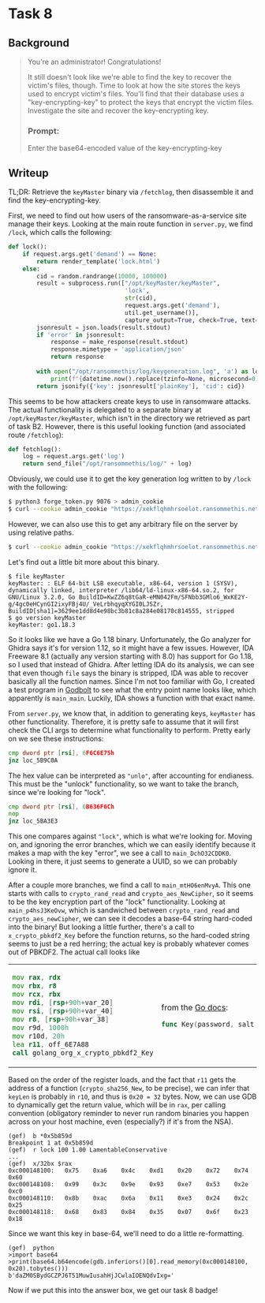 # Task 8

## Background
> You're an administrator! Congratulations!
>
> It still doesn't look like we're able to find the key to recover the victim's files, though. Time to look at how the site stores the keys used to encrypt victim's files. You'll find that their database uses a "key-encrypting-key" to protect the keys that encrypt the victim files. Investigate the site and recover the key-encrypting key.
>
> ### Prompt:
> Enter the base64-encoded value of the key-encrypting-key

## Writeup
TL;DR: Retrieve the `keyMaster` binary via `/fetchlog`, then disassemble it and find the key-encrypting-key.

First, we need to find out how users of the ransomware-as-a-service site manage their keys. Looking at the main route function in `server.py`, we find `/lock`, which calls the following:
```python
def lock():
	if request.args.get('demand') == None:
		return render_template('lock.html')
	else:
		cid = random.randrange(10000, 100000)
		result = subprocess.run(["/opt/keyMaster/keyMaster", 
								 'lock',
								 str(cid),
								 request.args.get('demand'),
								 util.get_username()],
								 capture_output=True, check=True, text=True, cwd="/opt/keyMaster/")
		jsonresult = json.loads(result.stdout)
		if 'error' in jsonresult:
			response = make_response(result.stdout)
			response.mimetype = 'application/json'
			return response
		
		with open("/opt/ransommethis/log/keygeneration.log", 'a') as logfile:
			print(f"{datetime.now().replace(tzinfo=None, microsecond=0).isoformat()}\t{util.get_username()}\t{cid}\t{request.args.get('demand')}", file=logfile)
		return jsonify({'key': jsonresult['plainKey'], 'cid': cid})
```

This seems to be how attackers create keys to use in ransomware attacks. The actual functionality is delegated to a separate binary at `/opt/keyMaster/keyMaster`, which isn't in the directory we retrieved as part of task B2. However, there is this useful looking function (and associated route `/fetchlog`):
```python
def fetchlog():
	log = request.args.get('log')
	return send_file("/opt/ransommethis/log/" + log)
```

Obviously, we could use it to get the key generation log written to by `/lock` with the following:
```bash
$ python3 forge_token.py 9076 > admin_cookie
$ curl --cookie admin_cookie "https://xekflqhmhrsoelot.ransommethis.net/jphzwhdbesknahns/fetchlog?log=keygeneration.log" > keygeneration.log
```

However, we can also use this to get any arbitrary file on the server by using relative paths.
```bash
$ curl --cookie admin_cookie "https://xekflqhmhrsoelot.ransommethis.net/jphzwhdbesknahns/fetchlog?log=../../keyMaster/keyMaster" > keyMaster
```

Let's find out a little bit more about this binary.
```
$ file keyMaster
keyMaster: : ELF 64-bit LSB executable, x86-64, version 1 (SYSV), dynamically linked, interpreter /lib64/ld-linux-x86-64.so.2, for GNU/Linux 3.2.0, Go BuildID=KwZZ6q8tGaR-eMN042Fm/SFNbb3GMlo6_WxKE2Y-g/4gc0eHCynGI2ixyFBj4U/_VeLrbhqyqXYGI0LJSZr, BuildID[sha1]=3629ee1dd8d4e98bc3b81c8a284e08170c814555, stripped
$ go version keyMaster
keyMaster: go1.18.3
```

So it looks like we have a Go 1.18 binary. Unfortunately, the Go analyzer for Ghidra says it's for version 1.12, so it might have a few issues. However, IDA Freeware 8.1 (actually any version starting with 8.0) has support for Go 1.18, so I used that instead of Ghidra. After letting IDA do its analysis, we can see that even though `file` says the binary is stripped, IDA was able to recover basically all the function names. Since I'm not too familiar with Go, I created a test program in [Godbolt](https://godbolt.org/) to see what the entry point name looks like, which apparently is `main_main`. Luckily, IDA shows a function with that exact name.

From `server.py`, we know that, in addition to generating keys, `keyMaster` has other functionality. Therefore, it is pretty safe to assume that it will first check the CLI args to determine what functionality to perform. Pretty early on we see these instructions:
```asm
cmp dword ptr [rsi], 6F6C6E75h
jnz loc_5B9C0A
```
The hex value can be interpreted as `"unlo"`, after accounting for endianess. This must be the "unlock" functionality, so we want to take the branch, since we're looking for "lock".
```asm
cmp dword ptr [rsi], 6B636F6Ch
nop
jnz loc_5BA3E3
```
This one compares against `"lock"`, which is what we're looking for. Moving on, and ignoring the error branches, which we can easily identify because it makes a map with the key "error", we see a call to `main_DchO32CDDK0`. Looking in there, it just seems to generate a UUID, so we can probably ignore it.

After a couple more branches, we find a call to `main_mtHO6enMvyA`. This one starts with calls to `crypto_rand_read` and `crypto_aes_NewCipher`, so it seems to be the key encryption part of the "lock" functionality. Looking at `main_p4hsJ3KeOvw`, which is sandwiched between `crypto_rand_read` and `crypto_aes_newCipher`, we can see it decodes a base-64 string hard-coded into the binary! But looking a little further, there's a call to `x_crypto_pbkdf2_Key` before the function returns, so the hard-coded string seems to just be a red herring; the actual key is probably whatever comes out of PBKDF2. The actual call looks like

<table>
<tr>
<td>

```asm
mov rax, rdx
mov rbx, r8
mov rcx, rbx
mov rdi, [rsp+90h+var_20]
mov rsi, [rsp+90h+var_40]
mov r8, [rsp+90h+var_38]
mov r9d, 1000h
mov r10d, 20h
lea r11, off_6E7A88
call golang_org_x_crypto_pbkdf2_Key
```

</td>
<td>

from the [Go docs](https://pkg.go.dev/golang.org/x/crypto/pbkdf2#Key):
```go
func Key(password, salt []byte, iter, keyLen int, h func() hash.Hash) []byte
```

</td>
</tr>
</table>

Based on the order of the register loads, and the fact that `r11` gets the address of a function (`crypto_sha256_New`, to be precise), we can infer that `keyLen` is probably in `r10`, and thus is `0x20 = 32` bytes. Now, we can use GDB to dynamically get the return value, which will be in `rax`, per calling convention (obligatory reminder to never run random binaries you happen across on your host machine, even (especially?) if it's from the NSA).
```
(gef)  b *0x5b859d
Breakpoint 1 at 0x5b859d
(gef)  r lock 100 1.00 LamentableConservative
...
(gef)  x/32bx $rax
0xc000148100:   0x75    0xa6    0x4c    0xd1    0x20    0x72    0x74    0x60
0xc000148108:   0x99    0x3c    0x9e    0x93    0xe7    0x53    0x2e    0xc0
0xc000148110:   0x8b    0xac    0x6a    0x11    0xe3    0x24    0x2c    0x25
0xc000148118:   0x68    0x83    0x84    0x35    0x07    0x6f    0x23    0x18
```

Since we want this key in base-64, we'll need to do a little re-formatting.
```
(gef)  python
>import base64
>print(base64.b64encode(gdb.inferiors()[0].read_memory(0xc000148100, 0x20).tobytes()))
b'daZM0SBydGCZPJ6T51MuwIusahHjJCwlaIOENQdvIxg='
```

Now if we put this into the answer box, we get our task 8 badge!